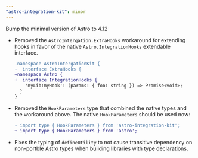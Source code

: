 ```yaml
---
"astro-integration-kit": minor
---
```


Bump the minimal version of Astro to 4.12

- Removed the `AstroIntergation.ExtraHooks` workaround for extending hooks in favor of the native `Astro.IntegrationHooks` extendable interface.

  ```diff
  -namespace AstroIntergationKit {
  -  interface ExtraHooks {
  +namespace Astro {
  +  interface IntegrationHooks {
      'myLib:myHook': (params: { foo: string }) => Promise<void>;
    }
  }
  ```

- Removed the `HookParameters` type that combined the native types and the workaround above. The native `HookParameters` should be used now:

  ```diff
  - import type { HookParameters } from 'astro-integration-kit';
  + import type { HookParameters } from 'astro';
  ```

- Fixes the typing of `defineUtility` to not cause transitive dependency on non-portble Astro types when building libraries with type declarations.
